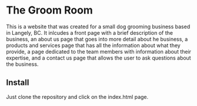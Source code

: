# The Groom Room
This is a website that was created for a small dog grooming business based in Langely, BC. It inlcudes a front page with a brief description of the business, an about us page that goes into more 
detail about he business, a products and services page that has all the information about what they provide, a page dedicated to the team members with information about their expertise, and a contact us page
that allows the user to ask questions about the business. 

## Install
Just clone the repository and click on the index.html page.
